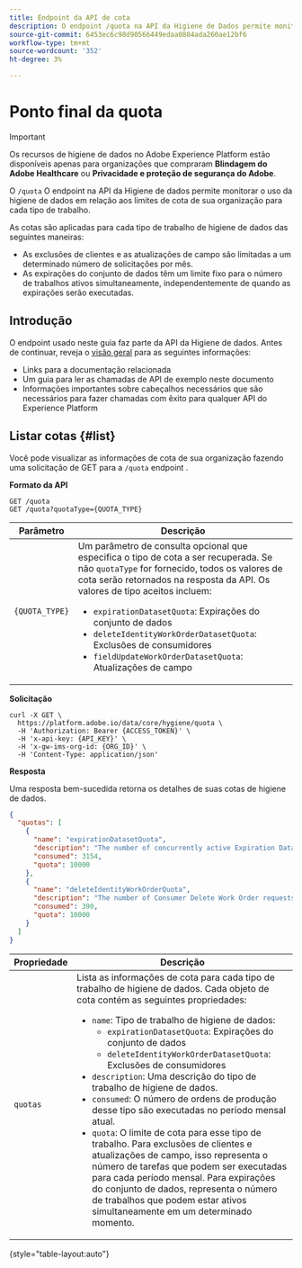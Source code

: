 ```yaml
---
title: Endpoint da API de cota
description: O endpoint /quota na API da Higiene de Dados permite monitorar o uso da higiene de dados em relação aos limites de cota mensal da organização para cada tipo de trabalho.
source-git-commit: 6453ec6c98d90566449edaa0804ada260ae12bf6
workflow-type: tm+mt
source-wordcount: '352'
ht-degree: 3%

---
```


# Ponto final da quota

>[!IMPORTANT]
>
>Os recursos de higiene de dados no Adobe Experience Platform estão disponíveis apenas para organizações que compraram **Blindagem do Adobe Healthcare** ou **Privacidade e proteção de segurança do Adobe**.

O `/quota` O endpoint na API da Higiene de dados permite monitorar o uso da higiene de dados em relação aos limites de cota de sua organização para cada tipo de trabalho.

As cotas são aplicadas para cada tipo de trabalho de higiene de dados das seguintes maneiras:

* As exclusões de clientes e as atualizações de campo são limitadas a um determinado número de solicitações por mês.
* As expirações do conjunto de dados têm um limite fixo para o número de trabalhos ativos simultaneamente, independentemente de quando as expirações serão executadas.

## Introdução

O endpoint usado neste guia faz parte da API da Higiene de dados. Antes de continuar, reveja o [visão geral](./overview.md) para as seguintes informações:

* Links para a documentação relacionada
* Um guia para ler as chamadas de API de exemplo neste documento
* Informações importantes sobre cabeçalhos necessários que são necessários para fazer chamadas com êxito para qualquer API do Experience Platform

## Listar cotas {#list}

Você pode visualizar as informações de cota de sua organização fazendo uma solicitação de GET para a `/quota` endpoint .

**Formato da API**

```http
GET /quota
GET /quota?quotaType={QUOTA_TYPE}
```

| Parâmetro | Descrição |
| --- | --- |
| `{QUOTA_TYPE}` | Um parâmetro de consulta opcional que especifica o tipo de cota a ser recuperada. Se não `quotaType` for fornecido, todos os valores de cota serão retornados na resposta da API. Os valores de tipo aceitos incluem:<ul><li>`expirationDatasetQuota`: Expirações do conjunto de dados</li><li>`deleteIdentityWorkOrderDatasetQuota`: Exclusões de consumidores</li><li>`fieldUpdateWorkOrderDatasetQuota`: Atualizações de campo</li></ul> |

**Solicitação**

```shell
curl -X GET \
  https://platform.adobe.io/data/core/hygiene/quota \
  -H 'Authorization: Bearer {ACCESS_TOKEN}' \
  -H 'x-api-key: {API_KEY}' \
  -H 'x-gw-ims-org-id: {ORG_ID}' \
  -H 'Content-Type: application/json'
```

**Resposta**

Uma resposta bem-sucedida retorna os detalhes de suas cotas de higiene de dados.

```json
{
  "quotas": [
    {
      "name": "expirationDatasetQuota",
      "description": "The number of concurrently active Expiration Dataset Delete Work Order requests for the organization.",
      "consumed": 3154,
      "quota": 10000
    },
    {
      "name": "deleteIdentityWorkOrderQuota",
      "description": "The number of Consumer Delete Work Order requests for the organization for this month.",
      "consumed": 390,
      "quota": 10000
    }
  ]
}
```

| Propriedade | Descrição |
| --- | --- |
| `quotas` | Lista as informações de cota para cada tipo de trabalho de higiene de dados. Cada objeto de cota contém as seguintes propriedades:<ul><li>`name`: Tipo de trabalho de higiene de dados:<ul><li>`expirationDatasetQuota`: Expirações do conjunto de dados</li><li>`deleteIdentityWorkOrderDatasetQuota`: Exclusões de consumidores</li></ul></li><li>`description`: Uma descrição do tipo de trabalho de higiene de dados.</li><li>`consumed`: O número de ordens de produção desse tipo são executadas no período mensal atual.</li><li>`quota`: O limite de cota para esse tipo de trabalho. Para exclusões de clientes e atualizações de campo, isso representa o número de tarefas que podem ser executadas para cada período mensal. Para expirações do conjunto de dados, representa o número de trabalhos que podem estar ativos simultaneamente em um determinado momento.</li></ul> |

{style=&quot;table-layout:auto&quot;}
